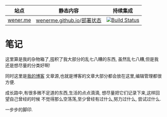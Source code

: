 站点 | 静态内容 | 持续集成
----|----|----
[wener.me](https://wener.me) | [wenerme.github.io](https://github.com/wenerme/wenerme.github.io)/[部署状态](https://github.com/wenerme/wenerme.github.io/deployments) | [![Build Status](https://travis-ci.com/wenerme/wener.svg?branch=master)](https://travis-ci.com/wenerme/wener)


笔记
====

这里算是我的杂物箱了,囤积了我大部分的乱七八糟的东西,
虽然乱七八糟,但是我还是想尽量的分类好啊!

同时这里是[我的博客](https://wener.me)
文章源,也就是博客的文章大部分都会放在这里,编辑管理都很方便.

成长路中,有很多微不足道的东西,生活的点点滴滴,
想尽量把它们记录下来,这样回望自己曾经的时候
不觉得那么空荡荡,至少曾经有过什么,努力过什么,
尝试过什么.

一步步的脚印.
